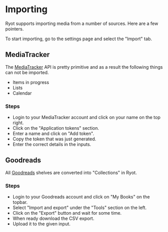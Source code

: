 # Importing

Ryot supports importing media from a number of sources. Here are a few pointers.

To start importing, go to the settings page and select the "Import" tab.

## MediaTracker

The [MediaTracker](https://github.com/bonukai/MediaTracker) API is pretty
primitive and as a result the following things can not be imported.

- Items in progress
- Lists
- Calendar

### Steps

- Login to your MediaTracker account and click on your name on the top right.
- Click on the "Application tokens" section.
- Enter a name and click on "Add token".
- Copy the token that was just generated.
- Enter the correct details in the inputs.

## Goodreads

All [Goodreads](https://www.goodreads.com) shelves are converted into
"Collections" in Ryot.

### Steps

- Login to your Goodreads account and click on "My Books" on the topbar.
- Select "Import and export" under the "Tools" section on the left.
- Click on the "Export" button and wait for some time.
- When ready download the CSV export.
- Upload it to the given input.
